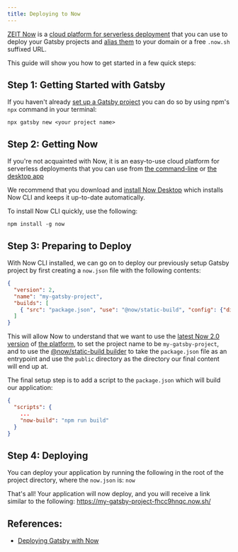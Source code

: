 ```yaml
---
title: Deploying to Now
---
```


[ZEIT Now](https://zeit.co/now) is a [cloud platform for serverless deployment](https://zeit.co/docs/v2/getting-started/introduction-to-now/) that you can use to deploy your Gatsby projects and [alias them](https://zeit.co/docs/v2/domains-and-aliases/aliasing-a-deployment/) to your domain or a free `.now.sh` suffixed URL.

This guide will show you how to get started in a few quick steps:

## Step 1: Getting Started with Gatsby
If you haven't already [set up a Gatsby project](https://www.gatsbyjs.org/docs/quick-start) you can do so by using npm's `npx` command in your terminal:

```shell
npx gatsby new <your project name>
```

## Step 2: Getting Now

If you're not acquainted with Now, it is an easy-to-use cloud platform for serverless deployments that you can use from [the command-line](https://zeit.co/docs/v2/getting-started/installation/#now-cli) or [the desktop app](https://zeit.co/docs/v2/getting-started/installation/#now-desktop)

We recommend that you download and [install Now Desktop](https://zeit.co/download) which installs Now CLI and keeps it up-to-date automatically.

To install Now CLI quickly, use the following:
```shell
npm install -g now
```

## Step 3: Preparing to Deploy

With Now CLI installed, we can go on to deploy our previously setup Gatsby project by first creating a `now.json` file with the following contents:

```json:title=now.json
{
  "version": 2,
  "name": "my-gatsby-project",
  "builds": [
    { "src": "package.json", "use": "@now/static-build", "config": {"distDir": "public"} }
  ]
}
```

This will allow Now to understand that we want to use the [latest Now 2.0 version](https://zeit.co/blog/now-2) of [the platform](https://zeit.co/docs/v2/platform/overview/), to set the project name to be `my-gatsby-project`, and to use the [@now/static-build builder](https://zeit.co/docs/v2/deployments/official-builders/static-build-now-static-build/) to take the `package.json` file as an entrypoint and use the `public` directory as the directory our final content will end up at.

The final setup step is to add a script to the `package.json` which will build our application:
```json:title=package.json
{
  "scripts": {
    ...
    "now-build": "npm run build"
  }
}
```

## Step 4: Deploying

You can deploy your application by running the following in the root of the project directory, where the `now.json` is:
`now`

That's all! Your application will now deploy, and you will receive a link similar to the following: https://my-gatsby-project-fhcc9hnqc.now.sh/

## References:
- [Deploying Gatsby with Now](https://zeit.co/examples/gatsby/)


